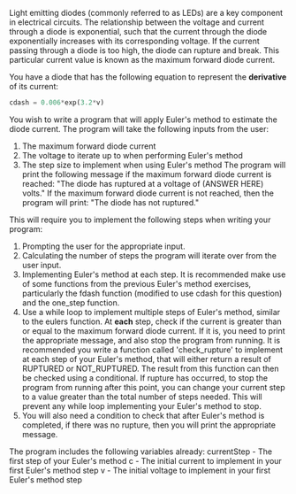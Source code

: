 Light emitting diodes (commonly referred to as LEDs) are a key component in electrical circuits. The relationship between the voltage and current through a diode is exponential, such that the current through the diode exponentially increases with its corresponding voltage. If the current passing through a diode is too high, the diode can rupture and break. This particular current value is known as the maximum forward diode current.

You have a diode that has the following equation to represent the **derivative** of its current:
```python
cdash = 0.006*exp(3.2*v)
```

You wish to write a program that will apply Euler's method to estimate the diode current. The program will take the following inputs from the user:
1. The maximum forward diode current
2. The voltage to iterate up to when performing Euler's method
3. The step size to implement when using Euler's method
The program will print the following message if the maximum forward diode current is reached:
"The diode has ruptured at a voltage of (ANSWER HERE) volts."
If the maximum forward diode current is not reached, then the program will print:
"The diode has not ruptured."

This will require you to implement the following steps when writing your program:
1. Prompting the user for the appropriate input.
2. Calculating the number of steps the program will iterate over from the user input.
3. Implementing Euler's method at each step. It is recommended make use of some functions from the previous Euler's method exercises, particularly the fdash function (modified to use cdash for this question) and the one_step function.
4. Use a while loop to implement multiple steps of Euler's method, similar to the eulers function. At **each** step, check if the current is greater than or equal to the maximum forward diode current. If it is, you need to print the appropriate message, and also stop the program from running. It is recommended you write a function called 'check_rupture' 
to implement at each step of your Euler's method, that will either return a result of RUPTURED or NOT_RUPTURED. The result from this function 
can then be checked using a conditional. If rupture has occurred, to stop the program from running after this point, 
you can change your current step to a value greater than the total number of steps needed. This will prevent any while loop implementing your Euler's method to stop.
5. You will also need a condition to check that after Euler's method is completed, if there was no rupture, then you will print the appropriate message.

The program includes the following variables already:
currentStep - The first step of your Euler's method
c - The initial current to implement in your first Euler's method step
v - The initial voltage to implement in your first Euler's method step
